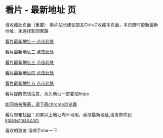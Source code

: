 # 看片 - 最新地址 页

请收藏此页面（重要）
看片站长建议狼友Ctrl+D收藏本页面，本页随时更新最新地址，永远找到回家路

[看片最新地址一 点击此处](https://80bn.buzz/) 

[看片最新地址二 点击此处](https://80bt.buzz/) 

[看片最新地址三 点击此处](https://80bv.buzz/) 

[看片最新地址四 点击此处](https://80br.buzz/) 

[看片最新地址五 点击此处](https://80bm.buzz/) 

看片提醒您请注意，永久地址一定要加https

[如网站被屏蔽，请下载chrome浏览器](https://8xe23.com/chrome_93.0.4577.82.apk) 

看片邮箱找回：如果以上地址均不可用，索取最新地址,请发邮件到 kpian@mail.com

喜欢的狼友 请顺手star一下
